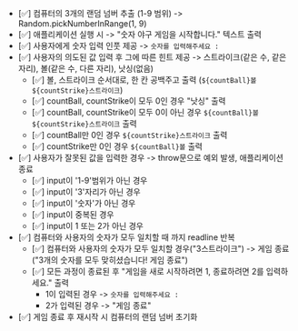 - [✅] 컴퓨터의 3개의 랜덤 넘버 추출 (1-9 범위) -> Random.pickNumberInRange(1, 9)
- [✅] 애플리케이션 실행 시 -> "숫자 야구 게임을 시작합니다." 텍스트 출력
- [✅] 사용자에게 숫자 입력 인풋 제공 -> `숫자를 입력해주세요 : `
- [✅] 사용자의 의도된 값 입력 후 그에 따른 힌트 제공 -> 스트라이크(같은 수, 같은 자리), 볼(같은 수, 다른 자리), 낫싱(없음)
  - [✅] 볼, 스트라이크 순서대로, 한 칸 공백주고 출력 (`${countBall}볼 ${countStrike}스트라이크`)
  - [✅] countBall, countStrike이 모두 0인 경우 "낫싱" 출력
  - [✅] countBall, countStrike이 모두 0이 아닌 경우 `${countBall}볼 ${countStrike}스트라이크` 출력
  - [✅] countBall만 0인 경우 `${countStrike}스트라이크` 출력
  - [✅] countStrike만 0인 경우 `${countBall}볼` 출력
- [✅] 사용자가 잘못된 값을 입력한 경우 -> throw문으로 예외 발생, 애플리케이션 종료
  - [✅] input이 '1-9'범위가 아닌 경우
  - [✅] input이 '3'자리가 아닌 경우
  - [✅] input이 '숫자'가 아닌 경우
  - [✅] input이 중복된 경우
  - [✅] input이 1 또는 2가 아닌 경우
- [✅] 컴퓨터와 사용자의 숫자가 모두 일치할 때 까지 readline 반복
  - [✅] 컴퓨터와 사용자의 숫자가 모두 일치할 경우("3스트라이크") -> 게임 종료("3개의 숫자를 모두 맞히셨습니다! 게임 종료")
  - [✅] 모든 과정이 종료된 후 "게임을 새로 시작하려면 1, 종료하려면 2를 입력하세요." 출력
    - 1이 입력된 경우 -> `숫자를 입력해주세요 : `
    - 2가 입력된 경우 -> "게임 종료"
- [✅] 게임 종료 후 재시작 시 컴퓨터의 랜덤 넘버 초기화
